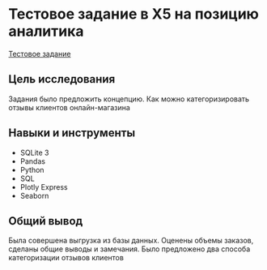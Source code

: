 # **Тестовое задание в X5 на позицию аналитика**

[Тестовое задание]() 

## **Цель исследования** 
Задания было предложить концепцию. Как можно категоризировать отзывы клиентов онлайн-магазина

## **Навыки и инструменты**  
- SQLite 3
- Pandas
- Python
- SQL
- Plotly Express
- Seaborn

## **Общий вывод**  
 
Была совершена выгрузка из базы данных. Оценены объемы заказов, сделаны общие выводы и замечания. Было предложено два способа категоризации отзывов клиентов

